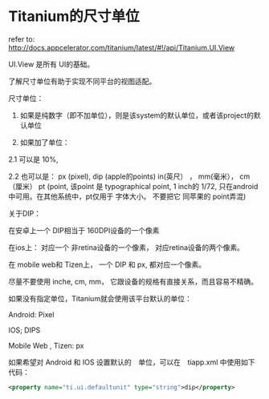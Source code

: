 # Titanium的尺寸单位

refer to:  http://docs.appcelerator.com/titanium/latest/#!/api/Titanium.UI.View

UI.View 是所有 UI的基础。

了解尺寸单位有助于实现不同平台的视图适配。

尺寸单位：

1. 如果是纯数字（即不加单位），则是该system的默认单位，或者该project的默认单位

2. 如果加了单位：

  2.1 可以是 10%,

  2.2 也可以是： px (pixel), dip (apple的points) in(英尺） ，  mm(毫米）， cm（厘米） pt (point, 该point 是 typographical point, 1 inch的 1/72, 只在android中可用。在其他系统中，pt仅用于 字体大小。 不要把它 同苹果的 point弄混)

关于DIP：

在安卓上一个 DIP相当于 160DPI设备的一个像素

在ios上： 对应一个 非retina设备的一个像素，  对应retina设备的两个像素。

在 mobile web和 Tizen上， 一个 DIP 和 px, 都对应一个像素。

尽量不要使用 inche, cm, mm， 它跟设备的规格有直接关系，而且容易不精确。

如果没有指定单位，Titanium就会使用该平台默认的单位：

Android: Pixel

IOS; DIPS

Mobile Web , Tizen:  px

如果希望对 Android 和 IOS 设置默认的　单位，可以在　tiapp.xml 中使用如下代码：

```xml
<property name="ti.ui.defaultunit" type="string">dip</property>
```

